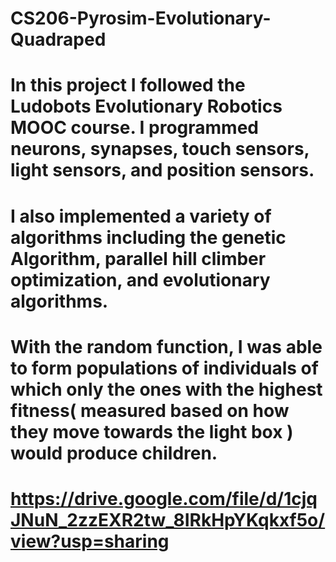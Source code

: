 # CS206-Pyrosim-Evolutionary-Quadraped

# In this project I followed the Ludobots Evolutionary Robotics MOOC course. I programmed neurons, synapses, touch sensors, light sensors, and position sensors. 

# I also implemented a variety of algorithms including the genetic Algorithm, parallel hill climber optimization, and evolutionary algorithms.

# With the random function, I was able to form populations of individuals of which only the ones with the highest fitness( measured based on how they move towards the light box ) would produce children. 

# https://drive.google.com/file/d/1cjqJNuN_2zzEXR2tw_8IRkHpYKqkxf5o/view?usp=sharing

